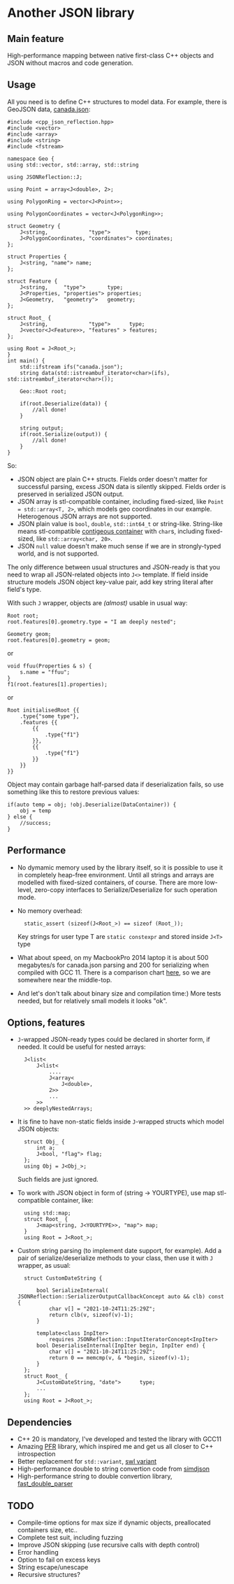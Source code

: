 # Another JSON library
## Main feature
High-performance mapping between native first-class C++ objects and JSON without macros and code generation.

## Usage
All you need is to define C++ structures to model data. 
For example, there is GeoJSON data, [canada.json](https://github.com/boostorg/json/blob/develop/bench/data/canada.json):

    #include <cpp_json_reflection.hpp>
    #include <vector>
    #include <array>
    #include <string>
    #include <fstream>

    namespace Geo {
    using std::vector, std::array, std::string

    using JSONReflection::J;

    using Point = array<J<double>, 2>;
    
    using PolygonRing = vector<J<Point>>;
    
    using PolygonCoordinates = vector<J<PolygonRing>>;
    
    struct Geometry {
        J<string,             "type">        type;
        J<PolygonCoordinates, "coordinates"> coordinates;
    };

    struct Properties {
        J<string, "name"> name;
    };

    struct Feature {
        J<string,     "type">       type;
        J<Properties, "properties"> properties;
        J<Geometry,   "geometry">   geometry;
    };

    struct Root_ {
        J<string,             "type">      type;
        J<vector<J<Feature>>, "features" > features;
    };

    using Root = J<Root_>;
    }
    int main() {
        std::ifstream ifs("canada.json");
        string data(std::istreambuf_iterator<char>(ifs), std::istreambuf_iterator<char>());
        
        Geo::Root root;

        if(root.Deserialize(data)) {
            //all done!
        }

        string output;
        if(root.Serialize(output)) {
            //all done!
        }
    }

So:
- JSON object are plain C++ structs. Fields order doesn't matter for successful parsing, excess JSON data is silently skipped. Fields order is preserved in serialized JSON output.
- JSON array is stl-compatible container, including fixed-sized, like ```Point = std::array<T, 2>```, which models  geo coordinates in our example. Heterogenous JSON arrays are not supported.
- JSON plain value is ```bool```, ```double```, ```std::int64_t``` or string-like. String-like means stl-compatible [contigeous container](https://en.cppreference.com/w/cpp/named_req/ContiguousContainer) with ```char```s, including fixed-sized, like ```std::array<char, 20>```. 
- JSON ```null``` value doesn't make much sense if we are in strongly-typed world, and is not supported.

The only difference between usual structures and JSON-ready is that you need to wrap all JSON-related objects into ```J<>``` template. If field inside structure models JSON object key-value pair, add key string literal after field's type.

With such ```J``` wrapper, objects are *(almost)* usable in usual way:

    Root root;
    root.features[0].geometry.type = "I am deeply nested";
    
    Geometry geom;
    root.features[0].geometry = geom;

or

    void ffuu(Properties & s) {
        s.name = "ffuu";
    }
    f1(root.features[1].properties);

or 

    Root initialisedRoot {{
        .type{"some type"},
        .features {{
            {{
                .type{"f1"}
            }},
            {{
                .type{"f1"}
            }}
        }}
    }}

Object may contain garbage half-parsed data if deserialization fails, so use something like this to restore previous values:
    
    if(auto temp = obj; !obj.Deserialize(DataContainer)) {
        obj = temp
    } else {
        //success;
    }

## Performance

- No dymamic memory used by the library itself, so it is possible to use it in completely heap-free environment. Until all strings and arrays are modelled with fixed-sized containers, of course. There are more low-level, zero-copy interfaces to Serialize/Deserialize for such operation mode.

- No memory overhead:

        static_assert (sizeof(J<Root_>) == sizeof (Root_));

    Key strings for user type T are ```static constexpr``` and stored inside ```J<T>``` type

- What about speed, on my MacbookPro 2014 laptop it is about 500 megabytes/s for canada.json parsing and 200 for serializing when compiled with GCC 11. There is a comparison chart [here](http://vinniefalco.github.io/doc/json/json/benchmarks.html#json.benchmarks.parse_numbers_json), so we are somewhere near the middle-top.

- And let's don't talk about binary size and compilation time:) More tests needed, but for relatively small models it looks "ok".

## Options, features

- ```J```-wrapped JSON-ready types could be declared in shorter form, if needed. It could be useful for nested arrays:

        J<list<
            J<list<
                ....
                J<array<
                    J<double>,
                2>>
                ...
            >>
        >> deeplyNestedArrays;
- It is fine to have non-static fields inside ```J```-wrapped structs which model JSON objects:
        
        struct Obj_ {
            int a;
            J<bool, "flag"> flag;
        };
        using Obj = J<Obj_>;

    Such fields are just ignored. 

- To work with JSON object in form of (string -> YOURTYPE), use map stl-compatible container, like:

        using std::map;
        struct Root_ {
            J<map<string, J<YOURTYPE>>, "map"> map;
        }
        using Root = J<Root_>;

- Custom string parsing (to implement date support, for example). Add a pair of serialize/deserialize methods to your class, then use it with  ```J``` wrapper, as usual:

        struct CustomDateString {

            bool SerializeInternal( JSONReflection::SerializerOutputCallbackConcept auto && clb) const {
                char v[] = "2021-10-24T11:25:29Z";
                return clb(v, sizeof(v)-1);
            }

            template<class InpIter> 
                requires JSONReflection::InputIteratorConcept<InpIter>
            bool DeserialiseInternal(InpIter begin, InpIter end) {
                char v[] = "2021-10-24T11:25:29Z";
                return 0 == memcmp(v, & *begin, sizeof(v)-1);
            }
        };
        struct Root_ {
            J<CustomDateString, "date">      type;
            ...
        };
        using Root = J<Root_>;



## Dependencies

- C++ 20 is mandatory, I've developed and tested the library with GCC11
- Amazing [PFR](https://github.com/boostorg/pfr) library, which inspired me and get us all closer to C++ introspection 
- Better replacement for ```std::variant```, [swl variant](https://github.com/groundswellaudio/swl-variant)
- High-performance double to string convertion code from [simdjson](https://github.com/simdjson/simdjson/blob/master/src/to_chars.cpp)
- High-performance string to double convertion library, [fast_double_parser](https://github.com/lemire/fast_double_parser)

## TODO
- Compile-time options for max size if dynamic objects, preallocated containers size, etc..
- Complete test suit, including fuzzing
- Improve JSON skipping (use recursive calls with depth control)
- Error handling
- Option to fail on excess keys
- String escape/unescape
- Recursive structures?
